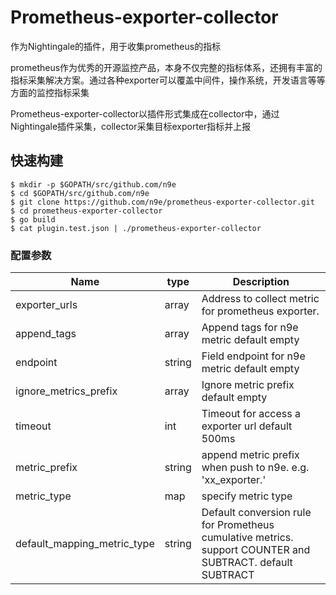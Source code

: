 # Prometheus-exporter-collector
作为Nightingale的插件，用于收集prometheus的指标

prometheus作为优秀的开源监控产品，本身不仅完整的指标体系，还拥有丰富的指标采集解决方案。通过各种exporter可以覆盖中间件，操作系统，开发语言等等方面的监控指标采集

Prometheus-exporter-collector以插件形式集成在collector中，通过Nightingale插件采集，collector采集目标exporter指标并上报

## 快速构建 

    $ mkdir -p $GOPATH/src/github.com/n9e
    $ cd $GOPATH/src/github.com/n9e
    $ git clone https://github.com/n9e/prometheus-exporter-collector.git
    $ cd prometheus-exporter-collector
    $ go build
    $ cat plugin.test.json | ./prometheus-exporter-collector 


 ### 配置参数
 Name                             |  type     | Description
 ---------------------------------|-----------|--------------------------------------------------------------------------------------------------
 exporter_urls                    | array     | Address to collect metric for prometheus exporter.
 append_tags                      | array     | Append tags for n9e metric default empty
 endpoint                         | string    | Field endpoint for n9e metric default empty
 ignore_metrics_prefix            | array     | Ignore metric prefix default empty
 timeout                          | int       | Timeout for access a exporter url default 500ms
 metric_prefix                    | string    | append metric prefix when push to n9e. e.g. 'xx_exporter.'
 metric_type                      | map       | specify metric type
 default_mapping_metric_type      | string    | Default conversion rule for Prometheus cumulative metrics. support COUNTER and SUBTRACT. default SUBTRACT
 ###
 
 ###
